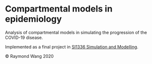 # Compartmental models in epidemiology
Analysis of compartmental models in
simulating the progression of the
COVID-19 disease.

Implemented as a final project in [SI1336 Simulation and Modelling](https://www.kth.se/student/kurser/kurs/SI1336?l=en). 

© Raymond Wang 2020   
